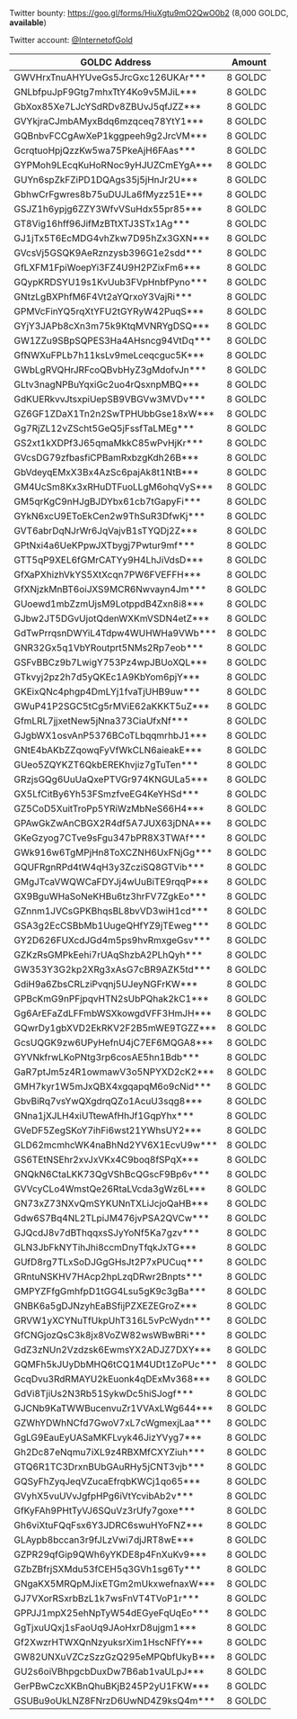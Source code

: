 Twitter bounty: https://goo.gl/forms/HiuXgtu9mO2QwO0b2 (8,000 GOLDC, **available**)

Twitter account: [@InternetofGold](https://twitter.com/InternetofGold)

| GOLDC Address                      | Amount   |
| ---------------------------------- | --------:|
| GWVHrxTnuAHYUveGs5JrcGxc126UKAr*** | 8 GOLDC  |
| GNLbfpuJpF9Gtg7mhxTtY4Ko9v5MJiL*** | 8 GOLDC  |
| GbXox85Xe7LJcYSdRDv8ZBUvJ5qfJZZ*** | 8 GOLDC  |
| GVYkjraCJmbAMyxBdq6mzqceq78YtY1*** | 8 GOLDC  |
| GQBnbvFCCgAwXeP1kggpeeh9g2JrcVM*** | 8 GOLDC  |
| GcrqtuoHpjQzzKw5wa75PkeAjH6FAas*** | 8 GOLDC  |
| GYPMoh9LEcqKuHoRNoc9yHJUZCmEYgA*** | 8 GOLDC  |
| GUYn6spZkFZiPD1DQAgs35j5jHnJr2U*** | 8 GOLDC  |
| GbhwCrFgwres8b75uDUJLa6fMyzz51E*** | 8 GOLDC  |
| GSJZ1h6ypjg6ZZY3WfvVSuHdx55pr85*** | 8 GOLDC  |
| GT8Vig16hff96JifMzBTtXTJ3STx1Ag*** | 8 GOLDC  |
| GJ1jTx5T6EcMDG4vhZkw7D95hZx3GXN*** | 8 GOLDC  |
| GVcsVj5GSQK9AeRznzysb396G1e2sdd*** | 8 GOLDC  |
| GfLXFM1FpiWoepYi3FZ4U9H2PZixFm6*** | 8 GOLDC  |
| GQypKRDSYU19s1KvUub3FVpHnbfPyno*** | 8 GOLDC  |
| GNtzLgBXPhfM6F4Vt2aYQrxoY3VajRi*** | 8 GOLDC  |
| GPMVcFinYQ5rqXtYFU2tGYRyW42PuqS*** | 8 GOLDC  |
| GYjY3JAPb8cXn3m75k9KtqMVNRYgDSQ*** | 8 GOLDC  |
| GW1ZZu9SBpSQPES3Ha4AHsncg94VtDq*** | 8 GOLDC  |
| GfNWXuFPLb7h11ksLv9meLceqcguc5K*** | 8 GOLDC  |
| GWbLgRVQHrJRFcoQBvbHyZ3gMdofvJn*** | 8 GOLDC  |
| GLtv3nagNPBuYqxiGc2uo4rQsxnpMBQ*** | 8 GOLDC  |
| GdKUERkvvJtsxpiUepSB9VBGVw3MVDv*** | 8 GOLDC  |
| GZ6GF1ZDaX1Tn2n2SwTPHUbbGse18xW*** | 8 GOLDC  |
| Gg7RjZL12vZScht5GeQ5jFssfTaLMEg*** | 8 GOLDC  |
| GS2xt1kXDPf3J65qmaMkkC85wPvHjKr*** | 8 GOLDC  |
| GVcsDG79zfbasfiCPBamRxbzgKdh26B*** | 8 GOLDC  |
| GbVdeyqEMxX3Bx4AzSc6pajAk8t1NtB*** | 8 GOLDC  |
| GM4UcSm8Kx3xRHuDTFuoLLgM6ohqVyS*** | 8 GOLDC  |
| GM5qrKgC9nHJgBJDYbx61cb7tGapyFi*** | 8 GOLDC  |
| GYkN6xcU9EToEkCen2w9ThSuR3DfwKj*** | 8 GOLDC  |
| GVT6abrDqNJrWr6JqVajvB1sTYQDj2Z*** | 8 GOLDC  |
| GPtNxi4a6UeKPpwJXTbygj7Pwtur9mf*** | 8 GOLDC  |
| GTT5qP9XEL6fGMrCATYy9H4LhJiVdsD*** | 8 GOLDC  |
| GfXaPXhizhVkYS5XtXcqn7PW6FVEFFH*** | 8 GOLDC  |
| GfXNjzkMnBT6oiJXS9MCR6Nwvayn4Jm*** | 8 GOLDC  |
| GUoewd1mbZzmUjsM9LotppdB4Zxn8i8*** | 8 GOLDC  |
| GJbw2JT5DGvUjotQdenWXKmVSDN4etZ*** | 8 GOLDC  |
| GdTwPrrqsnDWYiL4Tdpw4WUHWHa9VWb*** | 8 GOLDC  |
| GNR32Gx5q1VbYRoutprt5NMs2Rp7eob*** | 8 GOLDC  |
| GSFvBBCz9b7LwigY753Pz4wpJBUoXQL*** | 8 GOLDC  |
| GTkvyj2pz2h7d5yQKEc1A9KbYom6pjY*** | 8 GOLDC  |
| GKEixQNc4phgp4DmLYj1fvaTjUHB9uw*** | 8 GOLDC  |
| GWuP41P2SGC5tCg5rMViE62aKKKT5uZ*** | 8 GOLDC  |
| GfmLRL7jjxetNew5jNna373CiaUfxNf*** | 8 GOLDC  |
| GJgbWX1osvAnP5376BCoTLbqqmrhbJ1*** | 8 GOLDC  |
| GNtE4bAKbZZqowqFyVfWkCLN6aieakE*** | 8 GOLDC  |
| GUeo5ZQYKZT6QkbEREKhvjiz7gTuTen*** | 8 GOLDC  |
| GRzjsGQg6UuUaQxePTVGr974KNGULa5*** | 8 GOLDC  |
| GX5LfCitBy6Yh53FSmzfveEG4KeYHSd*** | 8 GOLDC  |
| GZ5CoD5XuitTroPp5YRiWzMbNeS66H4*** | 8 GOLDC  |
| GPAwGkZwAnCBGX2R4df5A7JUX63jDNA*** | 8 GOLDC  |
| GKeGzyog7CTve9sFgu347bPR8X3TWAf*** | 8 GOLDC  |
| GWk916w6TgMPjHn8ToXCZNH6UxFNjGg*** | 8 GOLDC  |
| GQUFRgnRPd4tW4qH3y3ZcziSQ8GTVib*** | 8 GOLDC  |
| GMgJTcaVWQWCaFDYJj4wUuBiTE9rqqP*** | 8 GOLDC  |
| GX9BguWHaSoNeKHBu6tz3hrFV7ZgkEo*** | 8 GOLDC  |
| GZnnm1JVCsGPKBhqsBL8bvVD3wiH1cd*** | 8 GOLDC  |
| GSA3g2EcCSBbMb1UugeQHfYZ9jTEweg*** | 8 GOLDC  |
| GY2D626FUXcdJGd4m5ps9hvRmxgeGsv*** | 8 GOLDC  |
| GZKzRsGMPkEehi7rUAqShzbA2PLhQyh*** | 8 GOLDC  |
| GW353Y3G2kp2XRg3xAsG7cBR9AZK5td*** | 8 GOLDC  |
| GdiH9a6ZbsCRLziPvqnj5UJeyNGFrKW*** | 8 GOLDC  |
| GPBcKmG9nPFjpqvHTN2sUbPQhak2kC1*** | 8 GOLDC  |
| Gg6ArEFaZdLFFmbWSXkowgdVFF3HmJH*** | 8 GOLDC  |
| GQwrDy1gbXVD2EkRKV2F2B5mWE9TGZZ*** | 8 GOLDC  |
| GcsUQGK9zw6UPyHefnU4jC7EF6MQGA8*** | 8 GOLDC  |
| GYVNkfrwLKoPNtg3rp6cosAE5hn1Bdb*** | 8 GOLDC  |
| GaR7ptJm5z4R1owmawV3o5NPYXD2cK2*** | 8 GOLDC  |
| GMH7kyr1W5mJxQBX4xgqapqM6o9cNid*** | 8 GOLDC  |
| GbvBiRq7vsYwQXgdrqQZo1AcuU3sqg8*** | 8 GOLDC  |
| GNna1jXJLH4xiUTtewAfHhJf1GqpYhx*** | 8 GOLDC  |
| GVeDF5ZegSKoY7ihFi6wst21YWhsUY2*** | 8 GOLDC  |
| GLD62mcmhcWK4naBhNd2YV6X1EcvU9w*** | 8 GOLDC  |
| GS6TEtNSEhr2xvJxVKx4C9boq8fSPqX*** | 8 GOLDC  |
| GNQkN6CtaLKK73QgVShBcQGscF9Bp6v*** | 8 GOLDC  |
| GVVcyCLo4WmstQe26RtaLVcda3gWz6L*** | 8 GOLDC  |
| GN73xZ73NXvQmSYKUNnTXLiJcjoQaHB*** | 8 GOLDC  |
| Gdw6S7Bq4NL2TLpiJM476jvPSA2QVCw*** | 8 GOLDC  |
| GJQcdJ8v7dBThqqxsSJyYoNf5Ka7gzv*** | 8 GOLDC  |
| GLN3JbFkNYTihJhi8ccmDnyTfqkJxTG*** | 8 GOLDC  |
| GUfD8rg7TLxSoDJGgGHsJt2P7xPUCuq*** | 8 GOLDC  |
| GRntuNSKHV7HAcp2hpLzqDRwr2Bnpts*** | 8 GOLDC  |
| GMPYZFfgGmhfpD1tGG4Lsu5gK9c3gBa*** | 8 GOLDC  |
| GNBK6a5gDJNzyhEaBSfijPZXEZEGroZ*** | 8 GOLDC  |
| GRVW1yXCYNuTfUkpUhT316L5vPcWydn*** | 8 GOLDC  |
| GfCNGjozQsC3k8jx8VoZW82wsWBwBRi*** | 8 GOLDC  |
| GdZ3zNUn2Vzdzsk6EwmsYX2ADJZ7DXY*** | 8 GOLDC  |
| GQMFh5kJUyDbMHQ6tCQ1M4UDt1ZoPUc*** | 8 GOLDC  |
| GcqDvu3RdRMAYU2kEuonk4qDExMv368*** | 8 GOLDC  |
| GdVi8TjiUs2N3Rb51SykwDc5hiSJogf*** | 8 GOLDC  |
| GJCNb9KaTWWBucenvuZr1VVAxLWg644*** | 8 GOLDC  |
| GZWhYDWhNCfd7GwoV7xL7cWgmexjLaa*** | 8 GOLDC  |
| GgLG9EauEyUASaMKFLvyk46JizYVyg7*** | 8 GOLDC  |
| Gh2Dc87eNqmu7iXL9z4RBXMfCXYZiuh*** | 8 GOLDC  |
| GTQ6R1TC3DrxnBUbGAuRHy5jCNT3vjb*** | 8 GOLDC  |
| GQSyFhZyqJeqVZucaEfrqbKWCj1qo65*** | 8 GOLDC  |
| GVyhX5vuUVvJgfpHPg6iVtYcvibAb2v*** | 8 GOLDC  |
| GfKyFAh9PHtTyVJ6SQuVz3rUfy7goxe*** | 8 GOLDC  |
| Gh6viXtuFQqFsx6Y3JDRC6swuHYoFNZ*** | 8 GOLDC  |
| GLAypb8bccan3r9fJLzVwi7djJRT8wE*** | 8 GOLDC  |
| GZPR29qfGip9QWh6yYKDE8p4FnXuKv9*** | 8 GOLDC  |
| GZbZBfrjSXMdu53fCEH5q3GVh1sg6Ty*** | 8 GOLDC  |
| GNgaKX5MRQpMJixETGm2mUkxwefnaxW*** | 8 GOLDC  |
| GJ7VXorRSxrbBzL1k7wsFnVT4TVoP1r*** | 8 GOLDC  |
| GPPJJ1mpX25ehNpTyW54dEGyeFqUqEo*** | 8 GOLDC  |
| GgTjxuUQxj1sFaoUq9JAoHxrD8ujgm1*** | 8 GOLDC  |
| Gf2XwzrHTWXQnNzyuksrXim1HscNFfY*** | 8 GOLDC  |
| GW82UNXuVZCzSzzGzQ295eMPQbfUkyB*** | 8 GOLDC  |
| GU2s6oiVBhpgcbDuxDw7B6ab1vaULpJ*** | 8 GOLDC  |
|	GerPBwCzcXKBnQhuBKjB245P2yU1FKW*** | 8 GOLDC  |
|	GSUBu9oUkLNZ8FNrzD6UwND4Z9ksQ4m*** | 8 GOLDC  |